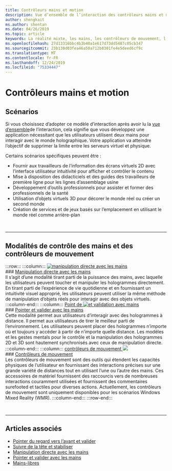 ```yaml
---
title: Contrôleurs mains et motion
description: Vue d’ensemble de l’interaction des contrôleurs mains et motion
author: shengkait
ms.author: shentan
ms.date: 04/26/2019
ms.topic: article
keywords: La réalité mixte, les mains, les contrôleurs de mouvement, l’interaction et la conception
ms.openlocfilehash: 27d13316bbc4b3b40a1e617d73dd5487c05cb347
ms.sourcegitcommit: 23b130d03fea46a50a712b8301fe4e5deed6cf9c
ms.translationtype: MT
ms.contentlocale: fr-FR
ms.lasthandoff: 12/24/2019
ms.locfileid: "75334447"
---
```

# <a name="hands-and-motion-controllers"></a>Contrôleurs mains et motion
## <a name="scenarios"></a>Scénarios
Si vous choisissez d’adopter ce modèle d’interaction après avoir lu la [vue d’ensemble](interaction-fundamentals.md)de l’interaction, cela signifie que vous développez une application nécessitant que les utilisateurs utilisent deux mains pour interagir avec le monde holographique. Votre application va atteindre l’objectif de supprimer la limite entre les serveurs virtuel et physique.

Certains scénarios spécifiques peuvent être :
* Fournir aux travailleurs de l’information des écrans virtuels 2D avec l’interface utilisateur intuitivité pour afficher et contrôler le contenu
* Mise à disposition des didacticiels et des guides des travailleurs de première ligne pour les lignes d’assemblage usine
* Développement d’outils professionnels pour assister et former des professionnels de la santé  
* Utilisation d’objets virtuels 3D pour décorer le monde réel ou créer un second monde 
* Création de services et de jeux basés sur l’emplacement en utilisant le monde réel comme arrière-plan

<br>

---

## <a name="hands-and-motion-controllers-modalities"></a>Modalités de contrôle des mains et des contrôleurs de mouvement

:::row:::
    :::column:::
       [![manipulation directe avec les mains](images/hands-and-controllers-direct-manipulation.jpg)](direct-manipulation.md)<br>
       ### <a name="direct-manipulation-with-handsdirect-manipulationmdbr"></a>[Manipulation directe avec les mains](direct-manipulation.md)<br>
       Il s’agit d’une modalité tirant parti de la puissance des mains, avec laquelle les utilisateurs peuvent toucher et manipuler les hologrammes directement. En tirant parti de l’expérience de vie quotidienne et en fournissant un intuitivité visuel approprié, les utilisateurs peuvent utiliser la même méthode de manipulation d’objets réels pour interagir avec des objets virtuels.
    :::column-end:::
    :::column:::
       [Point de ![et validation avec mains](images/hands-and-controllers-point-and-commit.jpg)](point-and-commit.md)<br>
        ### <a name="point-and-commit-with-handspoint-and-commitmdbr"></a>[Pointer et valider avec les mains](point-and-commit.md)<br>
        Cette modalité permet aux utilisateurs d’interagir avec des hologrammes à distance. Il permet aux utilisateurs de tirer le meilleur parti de l’environnement. Les utilisateurs peuvent placer des hologrammes n’importe où et toujours y accéder à partir de n’importe quelle distance. Les modèles et les gestes mentals pour le contrôle et la manipulation des hologrammes 2D et 3D sont hautement synchronisés avec ceux de manipulation directe.
    :::column-end:::
    :::column:::
       [contrôleurs de mouvement ![](images/hands-and-controllers-motion-controllers.jpg)](motion-controllers.md)<br>
       ### <a name="motion-controllersmotion-controllersmdbr"></a>[Contrôleurs de mouvement](motion-controllers.md)<br>
       Les contrôleurs de mouvement sont des outils qui étendent les capacités physiques de l’utilisateur en fournissant des interactions précises sur une grande variété de distances tout en utilisant l’une ou l’autre des mains. Ces accessoires de matériel fournissent des raccourcis vers de nombreuses interactions couramment utilisées et fournissent des commentaires surefooted et tactiles pour diverses actions. Actuellement, les contrôleurs de mouvement sont uniquement disponibles pour les scénarios Windows Mixed Reality (WMR). 
    :::column-end:::
:::row-end:::

<br>

---

## <a name="see-also"></a>Articles associés
* [Pointer du regard vers l’avant et valider](gaze-and-commit.md)
* [Suivre de la tête et stabiliser](gaze-and-dwell.md)
* [Manipulation directe avec les mains](direct-manipulation.md)
* [Pointer et valider avec les mains](point-and-commit.md)
* [Mains-libres](hands-free.md)
